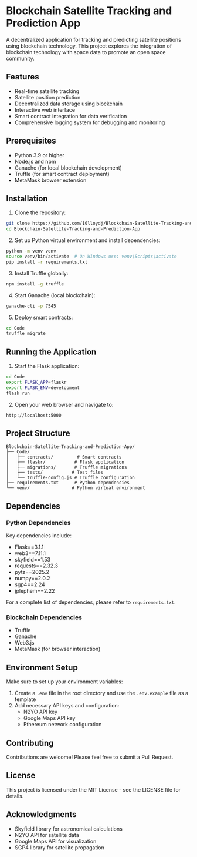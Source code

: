 # Blockchain Satellite Tracking and Prediction App

A decentralized application for tracking and predicting satellite positions using blockchain technology. This project explores the integration of blockchain technology with space data to promote an open space community.

## Features

- Real-time satellite tracking
- Satellite position prediction
- Decentralized data storage using blockchain
- Interactive web interface
- Smart contract integration for data verification
- Comprehensive logging system for debugging and monitoring

## Prerequisites

- Python 3.9 or higher
- Node.js and npm
- Ganache (for local blockchain development)
- Truffle (for smart contract deployment)
- MetaMask browser extension

## Installation

1. Clone the repository:
```bash
git clone https://github.com/10lloydj/Blockchain-Satellite-Tracking-and-Prediction-App.git
cd Blockchain-Satellite-Tracking-and-Prediction-App
```

2. Set up Python virtual environment and install dependencies:
```bash
python -m venv venv
source venv/bin/activate  # On Windows use: venv\Scripts\activate
pip install -r requirements.txt
```

3. Install Truffle globally:
```bash
npm install -g truffle
```

4. Start Ganache (local blockchain):
```bash
ganache-cli -p 7545
```

5. Deploy smart contracts:
```bash
cd Code
truffle migrate
```

## Running the Application

1. Start the Flask application:
```bash
cd Code
export FLASK_APP=flaskr
export FLASK_ENV=development
flask run
```

2. Open your web browser and navigate to:
```
http://localhost:5000
```

## Project Structure

```
Blockchain-Satellite-Tracking-and-Prediction-App/
├── Code/
│   ├── contracts/         # Smart contracts
│   ├── flaskr/           # Flask application
│   ├── migrations/       # Truffle migrations
│   ├── tests/           # Test files
│   └── truffle-config.js # Truffle configuration
├── requirements.txt      # Python dependencies
└── venv/                # Python virtual environment
```

## Dependencies

### Python Dependencies
Key dependencies include:
- Flask==3.1.1
- web3==7.11.1
- skyfield==1.53
- requests==2.32.3
- pytz==2025.2
- numpy==2.0.2
- sgp4==2.24
- jplephem==2.22

For a complete list of dependencies, please refer to `requirements.txt`.

### Blockchain Dependencies
- Truffle
- Ganache
- Web3.js
- MetaMask (for browser interaction)

## Environment Setup

Make sure to set up your environment variables:
1. Create a `.env` file in the root directory and use the `.env.example` file as a template
2. Add necessary API keys and configuration:
   - N2YO API key
   - Google Maps API key
   - Ethereum network configuration

## Contributing

Contributions are welcome! Please feel free to submit a Pull Request.

## License

This project is licensed under the MIT License - see the LICENSE file for details.

## Acknowledgments

- Skyfield library for astronomical calculations
- N2YO API for satellite data
- Google Maps API for visualization
- SGP4 library for satellite propagation 
